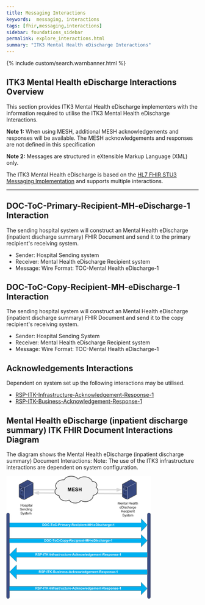 ```yaml
---
title: Messaging Interactions
keywords:  messaging, interactions
tags: [fhir,messaging,interactions]
sidebar: foundations_sidebar
permalink: explore_interactions.html
summary: "ITK3 Mental Health eDischarge Interactions"
---
```


{% include custom/search.warnbanner.html %}



## ITK3 Mental Health eDischarge Interactions Overview ##
This section provides ITK3 Mental Health eDischarge implementers with the information required to utilise the ITK3 Mental Health eDischarge Interactions.

**Note 1:** When using MESH, additional MESH acknowledgements and responses will be available.  The MESH acknowledgements and responses are not defined in this specification

**Note 2:** Messages are structured in eXtensible Markup Language (XML) only.

The ITK3 Mental Health eDischarge is based on the [HL7 FHIR STU3 Messaging Implementation](http://hl7.org/fhir/messaging.html) and supports multiple interactions. 

---------
## DOC-ToC-Primary-Recipient-MH-eDischarge-1 Interaction ##

The sending hospital system will construct an Mental Health eDischarge (inpatient discharge summary) FHIR Document and send it to the primary recipient's receiving system.

- Sender: Hospital Sending system
- Receiver: Mental Health eDischarge Recipient system
- Message: Wire Format: TOC-Mental Health eDischarge-1

## DOC-ToC-Copy-Recipient-MH-eDischarge-1 Interaction ##

The sending hospital system will construct an Mental Health eDischarge (inpatient discharge summary) FHIR Document and send it to the copy recipient's receiving system. 

- Sender: Hospital Sending System
- Receiver: Mental Health eDischarge Recipient system
- Message: Wire Format: TOC-Mental Health eDischarge-1

## Acknowledgements Interactions ##

Dependent on system set up the following interactions may be utilised.


- <a href="https://nhsconnect.github.io/ITK3-FHIR-Messaging-Distribution/explore_interactions.html#rsp-itk-infrastructure-acknowledgement-response-1-interaction" target="_blank">RSP-ITK-Infrastructure-Acknowledgement-Response-1</a>
- <a href="https://nhsconnect.github.io/ITK3-FHIR-Messaging-Distribution/explore_interactions.html#rsp-itk-business-acknowledgement-response-1-interactions" target="_blank">RSP-ITK-Business-Acknowledgement-Response-1</a>

## Mental Health eDischarge (inpatient discharge summary) ITK FHIR Document Interactions Diagram  ##

The diagram shows the Mental Health eDischarge (inpatient discharge summary) Document Interactions: Note: The use of the ITK3 infrastructure interactions are dependent on system configuration.  


<img src="images/explore/ITK-MH-eDischarge-FHIRInteractions.png" style="width:75%;max-width: 75%;">












